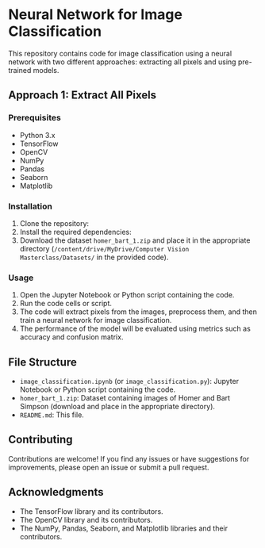 # Neural Network for Image Classification

This repository contains code for image classification using a neural network with two different approaches: extracting all pixels and using pre-trained models.

## Approach 1: Extract All Pixels

### Prerequisites

- Python 3.x
- TensorFlow
- OpenCV
- NumPy
- Pandas
- Seaborn
- Matplotlib

### Installation

1. Clone the repository:
2. Install the required dependencies:
3. Download the dataset `homer_bart_1.zip` and place it in the appropriate directory (`/content/drive/MyDrive/Computer Vision Masterclass/Datasets/` in the provided code).

### Usage

1. Open the Jupyter Notebook or Python script containing the code.
2. Run the code cells or script.
3. The code will extract pixels from the images, preprocess them, and then train a neural network for image classification.
4. The performance of the model will be evaluated using metrics such as accuracy and confusion matrix.

## File Structure

- `image_classification.ipynb` (or `image_classification.py`): Jupyter Notebook or Python script containing the code.
- `homer_bart_1.zip`: Dataset containing images of Homer and Bart Simpson (download and place in the appropriate directory).
- `README.md`: This file.

## Contributing

Contributions are welcome! If you find any issues or have suggestions for improvements, please open an issue or submit a pull request.

## Acknowledgments

- The TensorFlow library and its contributors.
- The OpenCV library and its contributors.
- The NumPy, Pandas, Seaborn, and Matplotlib libraries and their contributors.
